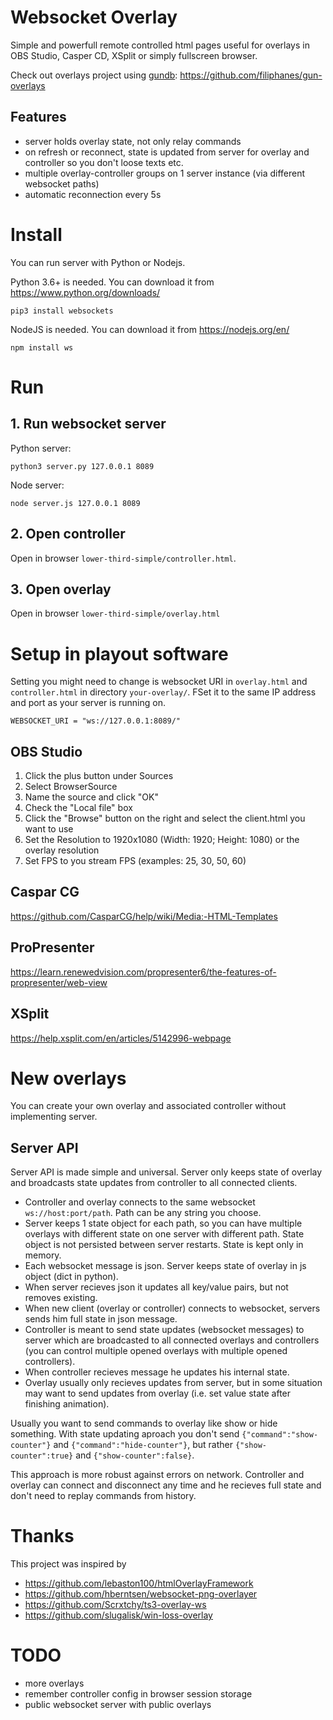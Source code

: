 # Websocket Overlay
Simple and powerfull remote controlled html pages useful for overlays in OBS Studio, Casper CD, XSplit or simply fullscreen browser.

Check out overlays project using [gundb](https://gun.eco/): https://github.com/filiphanes/gun-overlays

## Features
- server holds overlay state, not only relay commands
- on refresh or reconnect, state is updated from server for overlay and controller so you don't loose texts etc.
- multiple overlay-controller groups on 1 server instance (via different websocket paths)
- automatic reconnection every 5s

# Install
You can run server with Python or Nodejs.

Python 3.6+ is needed. You can download it from https://www.python.org/downloads/

    pip3 install websockets

NodeJS is needed. You can download it from https://nodejs.org/en/

    npm install ws

# Run
## 1. Run websocket server
Python server:

    python3 server.py 127.0.0.1 8089

Node server:

    node server.js 127.0.0.1 8089

## 2. Open controller
Open in browser `lower-third-simple/controller.html`.

## 3. Open overlay
Open in browser `lower-third-simple/overlay.html`

# Setup in playout software
Setting you might need to change is websocket URI in `overlay.html` and `controller.html` in directory `your-overlay/`.
FSet it to the same IP address and port as your server is running on.

    WEBSOCKET_URI = "ws://127.0.0.1:8089/"

## OBS Studio
1. Click the plus button under Sources
2. Select BrowserSource
3. Name the source and click "OK"
4. Check the "Local file" box
5. Click the "Browse" button on the right and select the client.html you want to use
6. Set the Resolution to 1920x1080 (Width: 1920; Height: 1080) or the overlay resolution
7. Set FPS to you stream FPS (examples: 25, 30, 50, 60)

## Caspar CG
https://github.com/CasparCG/help/wiki/Media:-HTML-Templates

## ProPresenter
https://learn.renewedvision.com/propresenter6/the-features-of-propresenter/web-view

## XSplit
https://help.xsplit.com/en/articles/5142996-webpage


# New overlays
You can create your own overlay and associated controller without implementing server.

## Server API
Server API is made simple and universal. Server only keeps state of overlay and broadcasts state updates from controller to all connected clients.

- Controller and overlay connects to the same websocket `ws://host:port/path`. Path can be any string you choose.
- Server keeps 1 state object for each path, so you can have multiple overlays with different state on one server with different path. State object is not persisted between server restarts. State is kept only in memory.
- Each websocket message is json. Server keeps state of overlay in js object (dict in python).
- When server recieves json it updates all key/value pairs, but not removes existing.
- When new client (overlay or controller) connects to websocket, servers sends him full state in json message.
- Controller is meant to send state updates (websocket messages) to server which are broadcasted to all connected overlays and controllers (you can control multiple opened overlays with multiple opened controllers).
- When controller recieves message he updates his internal state.
- Overlay usually only recieves updates from server, but in some situation may want to send updates from overlay (i.e. set value state after finishing animation).

Usually you want to send commands to overlay like show or hide something. With state updating aproach you don't send `{"command":"show-counter"}` and `{"command":"hide-counter"}`, but rather `{"show-counter":true}` and `{"show-counter":false}`.

This approach is more robust against errors on network. Controller and overlay can connect and disconnect any time and he recieves full state and don't need to replay commands from history.

# Thanks
This project was inspired by
- https://github.com/lebaston100/htmlOverlayFramework
- https://github.com/hberntsen/websocket-png-overlayer
- https://github.com/Scrxtchy/ts3-overlay-ws
- https://github.com/slugalisk/win-loss-overlay

# TODO
- more overlays
- remember controller config in browser session storage
- public websocket server with public overlays
